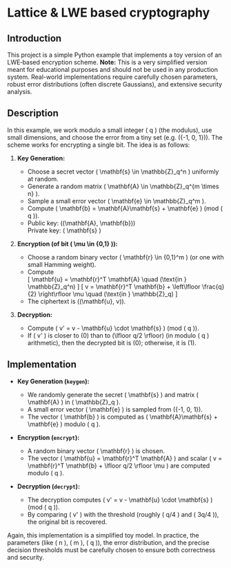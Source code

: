 # Lattice & LWE based cryptography 

## Introduction

This project is a simple Python example that implements a toy version of an LWE‐based encryption scheme. **Note:** This is a very simplified version meant for educational purposes and should not be used in any production system. Real-world implementations require carefully chosen parameters, robust error distributions (often discrete Gaussians), and extensive security analysis.

## Description

In this example, we work modulo a small integer \( q \) (the modulus), use small dimensions, and choose the error from a tiny set (e.g. \(\{-1, 0, 1\}\)). The scheme works for encrypting a single bit. The idea is as follows:

1. **Key Generation:**  
   - Choose a secret vector \( \mathbf{s} \in \mathbb{Z}_q^n \) uniformly at random.
   - Generate a random matrix \( \mathbf{A} \in \mathbb{Z}_q^{m \times n} \).
   - Sample a small error vector \( \mathbf{e} \in \mathbb{Z}_q^m \).
   - Compute \( \mathbf{b} = \mathbf{A}\mathbf{s} + \mathbf{e} \) (mod \( q \)).
   - Public key: \((\mathbf{A}, \mathbf{b})\)  
     Private key: \( \mathbf{s} \)

2. **Encryption (of bit \( \mu \in \{0,1\} \)):**  
   - Choose a random binary vector \( \mathbf{r} \in \{0,1\}^m \) (or one with small Hamming weight).
   - Compute  
     \[
     \mathbf{u} = \mathbf{r}^T \mathbf{A} \quad (\text{in } \mathbb{Z}_q^n)
     \]
     \[
     v = \mathbf{r}^T \mathbf{b} + \left\lfloor \frac{q}{2} \right\rfloor \mu \quad (\text{in } \mathbb{Z}_q)
     \]
   - The ciphertext is \((\mathbf{u}, v)\).

3. **Decryption:**  
   - Compute \( v' = v - \mathbf{u} \cdot \mathbf{s} \) (mod \( q \)).
   - If \( v' \) is closer to \(0\) than to \(\lfloor q/2 \rfloor\) (in modulo \( q \) arithmetic), then the decrypted bit is \(0\); otherwise, it is \(1\).


## Implementation

- **Key Generation (`keygen`):**  
  - We randomly generate the secret \( \mathbf{s} \) and matrix \( \mathbf{A} \) in \( \mathbb{Z}_q \).
  - A small error vector \( \mathbf{e} \) is sampled from \(\{-1, 0, 1\}\).
  - The vector \( \mathbf{b} \) is computed as \( \mathbf{A}\mathbf{s} + \mathbf{e} \) modulo \( q \).

- **Encryption (`encrypt`):**  
  - A random binary vector \( \mathbf{r} \) is chosen.
  - The vector \( \mathbf{u} = \mathbf{r}^T \mathbf{A} \) and scalar \( v = \mathbf{r}^T \mathbf{b} + \lfloor q/2 \rfloor \mu \) are computed modulo \( q \).

- **Decryption (`decrypt`):**  
  - The decryption computes \( v' = v - \mathbf{u} \cdot \mathbf{s} \) (mod \( q \)).
  - By comparing \( v' \) with the threshold (roughly \( q/4 \) and \( 3q/4 \)), the original bit is recovered.

Again, this implementation is a simplified toy model. In practice, the parameters (like \( n \), \( m \), \( q \)), the error distribution, and the precise decision thresholds must be carefully chosen to ensure both correctness and security.